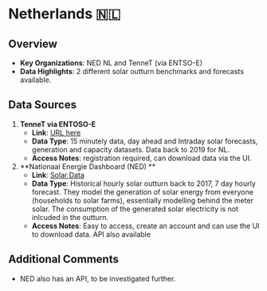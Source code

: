 # Netherlands 🇳🇱

## Overview
- **Key Organizations**: NED NL and TenneT (via ENTSO-E)
- **Data Highlights**: 2 different solar outturn benchmarks and forecasts available.

## Data Sources
1. **TenneT via ENTOSO-E**  
   - **Link**: [URL here](https://transparency.entsoe.eu/generation/r2/actualGenerationPerProductionType/show?name=&defaultValue=false&viewType=TABLE&areaType=BZN&atch=false&datepicker-day-offset-select-dv-date-from_input=D&dateTime.dateTime=10.01.2024+00:00|CET|DAYTIMERANGE&dateTime.endDateTime=10.01.2024+00:00|CET|DAYTIMERANGE&area.values=CTY|10YNL----------L!BZN|10YNL----------L&productionType.values=B16&dateTime.timezone=CET_CEST&dateTime.timezone_input=CET+(UTC+1)+/+CEST+(UTC+2)#)
   - **Data Type**: 15 minutely data, day ahead and Intraday solar forecasts, generation and capacity datasets. Data back to 2019 for NL.
   - **Access Notes**: registration required, can download data via the UI.
2. **Nationaal Energie Dashboard (NED) **  
   - **Link**: [Solar Data](https://ned.nl/nl/dataportaal/energie-productie/elektriciteit/zonne-energie)
   - **Data Type**: Historical hourly solar outturn back to 2017, 7 day hourly forecast. They model the generation of solar energy from everyone (households to solar farms), essentially modelling behind the meter solar. The consumption of the generated solar electricity is not inlcuded in the outturn.
   - **Access Notes**: Easy to access, create an account and can use the UI to download data. API also available

## Additional Comments
- NED also has an API, to be investigated further.

